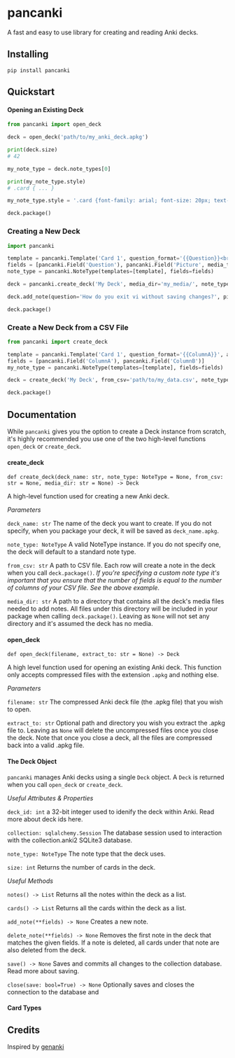 # pancanki
A fast and easy to use library for creating and reading Anki decks.

## Installing

```
pip install pancanki
```

## Quickstart

#### Opening an Existing Deck

```python
from pancanki import open_deck

deck = open_deck('path/to/my_anki_deck.apkg')

print(deck.size)
# 42

my_note_type = deck.note_types[0]

print(my_note_type.style)
# .card { ... }

my_note_type.style = '.card {font-family: arial; font-size: 20px; text-align: center; color: black; background-color: white;}'

deck.package()
```

### Creating a New Deck

```python
import pancanki

template = pancanki.Template('Card 1', question_format='{{Question}}<br>{{Picture}}', answer_format='{{FrontSide}}<hr id="answer">{{Answer}}')
fields = [pancanki.Field('Question'), pancanki.Field('Picture', media_type='img'), pancanki.Field('Answer')]
note_type = pancanki.NoteType(templates=[template], fields=fields)

deck = pancanki.create_deck('My Deck', media_dir='my_media/', note_type=note_type)

deck.add_note(question='How do you exit vi without saving changes?', picture='vi.jpeg', answer=':qa!')

deck.package()
```

### Create a New Deck from a CSV File

```python
from pancanki import create_deck

template = pancanki.Template('Card 1', question_format='{{ColumnA}}', answer_format='{{FrontSide}}<hr id="answer">{{ColumnB}}')
fields = [pancanki.Field('ColumnA'), pancanki.Field('ColumnB')]
my_note_type = pancanki.NoteType(templates=[template], fields=fields)

deck = create_deck('My Deck', from_csv='path/to/my_data.csv', note_type=my_note_type)

deck.package()
```

## Documentation

While `pancanki` gives you the option to create a Deck instance from scratch, it's highly recommended you use one of the two high-level
functions `open_deck` or `create_deck`.


#### create_deck

`def create_deck(deck_name: str, note_type: NoteType = None, from_csv: str = None, media_dir: str = None) -> Deck`

A high-level function used for creating a new Anki deck.

*Parameters*

`deck_name: str` The name of the deck you want to create. If you do not specify, when you package your deck, it will be saved as `deck_name.apkg`.

`note_type: NoteType` A valid NoteType instance. If you do not specify one, the deck will default to a standard note type.

`from_csv: str` A path to CSV file. Each row will create a note in the deck when you call `deck.package()`. *If you're specifying a custom note type
it's important that you ensure that the number of fields is equal to the number of columns of your CSV file. See the above example.*

`media_dir: str` A path to a directory that contains all the deck's media files needed to add notes. All files under this directory will be included in
your package when calling `deck.package()`. Leaving as `None` will not set any directory and it's assumed the deck has no media.


#### open_deck

`def open_deck(filename, extract_to: str = None) -> Deck`

A high level function used for opening an existing Anki deck. This function only accepts compressed files with the extension `.apkg` and
nothing else. 

*Parameters*

`filename: str` The compressed Anki deck file (the .apkg file) that you wish to open.

`extract_to: str` Optional path and directory you wish you extract the .apkg file to. Leaving as `None` will delete the uncompressed 
files once you close the deck. Note that once you close a deck, all the files are compressed back into a valid .apkg file.


#### The Deck Object

`pancanki` manages Anki decks using a single `Deck` object. A `Deck` is returned when you call `open_deck` or `create_deck`.

*Useful Attributes & Properties*

`deck_id: int` a 32-bit integer used to idenify the deck within Anki. Read more about deck ids here.

`collection: sqlalchemy.Session` The database session used to interaction with the collection.anki2 SQLite3 database.

`note_type: NoteType` The note type that the deck uses.

`size: int` Returns the number of cards in the deck.

*Useful Methods*

`notes() -> List` Returns all the notes within the deck as a list.

`cards() -> List` Returns all the cards within the deck as a list.

`add_note(**fields) -> None` Creates a new note.

`delete_note(**fields) -> None` Removes the first note in the deck that matches the given fields. If a note is deleted, all cards under that note are also deleted from the deck.

`save() -> None` Saves and commits all changes to the collection database. Read more about saving.

`close(save: bool=True) -> None` Optionally saves and closes the connection to the database and 

#### Card Types

## Credits

Inspired by [genanki](https://github.com/kerrickstaley/genanki)